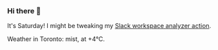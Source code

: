 ### Hi there :wave:

It's Saturday! I might be tweaking my [Slack workspace analyzer action](https://github.com/bewuethr/slack-analyzer).

Weather in Toronto: mist, at +4°C.
